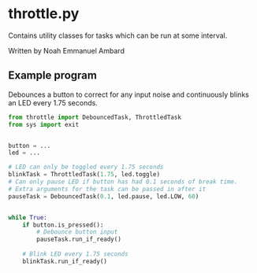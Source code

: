 # throttle.py

Contains utility classes for tasks which can be run at some interval.

Written by Noah Emmanuel Ambard

## Example program

Debounces a button to correct for any input noise and continuously blinks an LED
every 1.75 seconds.

```py
from throttle import DebouncedTask, ThrottledTask
from sys import exit


button = ...
led = ...

# LED can only be toggled every 1.75 seconds
blinkTask = ThrottledTask(1.75, led.toggle)
# Can only pause LED if button has had 0.1 seconds of break time.
# Extra arguments for the task can be passed in after it
pauseTask = DebouncedTask(0.1, led.pause, led.LOW, 60)


while True:
    if button.is_pressed():
        # Debounce button input
        pauseTask.run_if_ready()
    
    # Blink LED every 1.75 seconds
    blinkTask.run_if_ready()
```
